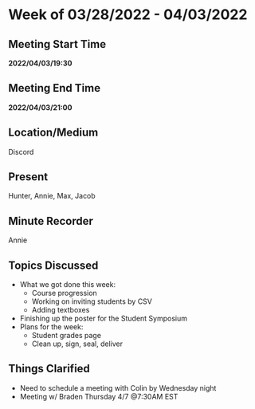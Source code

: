 # Week of 03/28/2022 - 04/03/2022

## Meeting Start Time

**2022/04/03/19:30**

## Meeting End Time

**2022/04/03/21:00**

## Location/Medium

Discord

## Present

Hunter, Annie, Max, Jacob

## Minute Recorder

Annie

## Topics Discussed

- What we got done this week:
  - Course progression
  - Working on inviting students by CSV
  - Adding textboxes
- Finishing up the poster for the Student Symposium
- Plans for the week:
  - Student grades page
  - Clean up, sign, seal, deliver


## Things Clarified
- Need to schedule a meeting with Colin by Wednesday night
- Meeting w/ Braden Thursday 4/7 @7:30AM EST 
